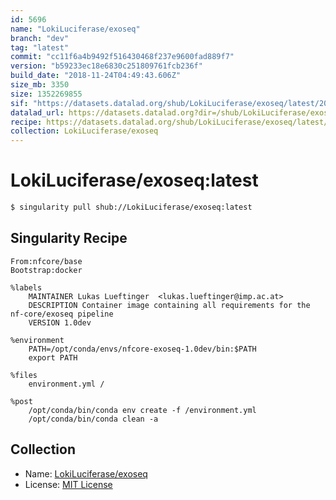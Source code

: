```yaml
---
id: 5696
name: "LokiLuciferase/exoseq"
branch: "dev"
tag: "latest"
commit: "cc11f6a4b9492f516430468f237e9600fad889f7"
version: "b59233ec18e6830c251809761fcb236f"
build_date: "2018-11-24T04:49:43.606Z"
size_mb: 3350
size: 1352269855
sif: "https://datasets.datalad.org/shub/LokiLuciferase/exoseq/latest/2018-11-24-cc11f6a4-b59233ec/b59233ec18e6830c251809761fcb236f.simg"
datalad_url: https://datasets.datalad.org?dir=/shub/LokiLuciferase/exoseq/latest/2018-11-24-cc11f6a4-b59233ec/
recipe: https://datasets.datalad.org/shub/LokiLuciferase/exoseq/latest/2018-11-24-cc11f6a4-b59233ec/Singularity
collection: LokiLuciferase/exoseq
---
```


# LokiLuciferase/exoseq:latest

```bash
$ singularity pull shub://LokiLuciferase/exoseq:latest
```

## Singularity Recipe

```singularity
From:nfcore/base
Bootstrap:docker

%labels
    MAINTAINER Lukas Lueftinger  <lukas.lueftinger@imp.ac.at>
    DESCRIPTION Container image containing all requirements for the nf-core/exoseq pipeline
    VERSION 1.0dev

%environment
    PATH=/opt/conda/envs/nfcore-exoseq-1.0dev/bin:$PATH
    export PATH

%files
    environment.yml /

%post
    /opt/conda/bin/conda env create -f /environment.yml
    /opt/conda/bin/conda clean -a
```

## Collection

 - Name: [LokiLuciferase/exoseq](https://github.com/LokiLuciferase/exoseq)
 - License: [MIT License](https://api.github.com/licenses/mit)

